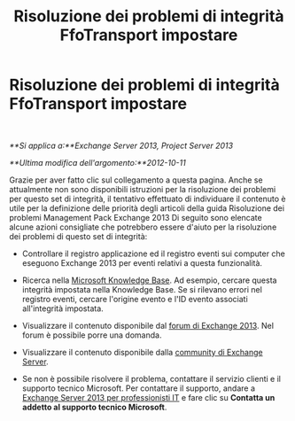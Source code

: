 ﻿---
title: Risoluzione dei problemi di integrità FfoTransport impostare
TOCTitle: Risoluzione dei problemi di integrità FfoTransport impostare
ms:assetid: c058cfab-cdbd-4d2e-a97a-3c836768ef9a
ms:mtpsurl: https://technet.microsoft.com/it-it/library/ms.exch.scom.ffotransport(v=EXCHG.150)
ms:contentKeyID: 54652926
ms.date: 12/15/2016
mtps_version: v=EXCHG.150
ms.translationtype: HT
---

# Risoluzione dei problemi di integrità FfoTransport impostare

 

_**Si applica a:**Exchange Server 2013, Project Server 2013_

_**Ultima modifica dell'argomento:**2012-10-11_

Grazie per aver fatto clic sul collegamento a questa pagina. Anche se attualmente non sono disponibili istruzioni per la risoluzione dei problemi per questo set di integrità, il tentativo effettuato di individuare il contenuto è utile per la definizione delle priorità degli articoli della guida Risoluzione dei problemi Management Pack Exchange 2013 Di seguito sono elencate alcune azioni consigliate che potrebbero essere d'aiuto per la risoluzione dei problemi di questo set di integrità:

  - Controllare il registro applicazione ed il registro eventi sui computer che eseguono Exchange 2013 per eventi relativi a questa funzionalità.

  - Ricerca nella [Microsoft Knowledge Base](https://go.microsoft.com/fwlink/p/?linkid=18175). Ad esempio, cercare questa integrità impostata nella Knowledge Base. Se si rilevano errori nel registro eventi, cercare l'origine evento e l'ID evento associati all'integrità impostata.

  - Visualizzare il contenuto disponibile dal [forum di Exchange 2013](https://go.microsoft.com/fwlink/p/?linkid=257903). Nel forum è possibile porre una domanda.

  - Visualizzare il contenuto disponibile dalla [community di Exchange Server](https://go.microsoft.com/fwlink/p/?linkid=14927).

  - Se non è possibile risolvere il problema, contattare il servizio clienti e il supporto tecnico Microsoft. Per contattare il supporto, andare a [Exchange Server 2013 per professionisti IT](https://go.microsoft.com/fwlink/p/?linkid=402506) e fare clic su **Contatta un addetto al supporto tecnico Microsoft**.

